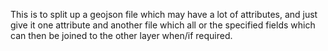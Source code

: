 
This is to split up a geojson file which may have a lot of attributes, and just
give it one attribute and another file which all or the specified fields which
can then be joined to the other layer when/if required.



